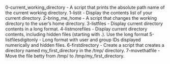 0-current_working_directory - A script that prints the absolute path name of the current working directory.
1-listit - Display the contents list of your current directory.
2-bring_me_home - A script that changes the working directory to the user’s home directory.
3-listfiles - Display current directory contents in a long format.
4-listmorefiles - Display current directory contents, including hidden files (starting with .). Use the long format
5-listfilesdigitonly - Long format with user and group IDs displayed numerically and hidden files.
6-firstdirectory - Create a script that creates a directory named my_first_directory in the /tmp/ directory.
7-movethatfile - Move the file betty from /tmp/ to /tmp/my_first_directory.
